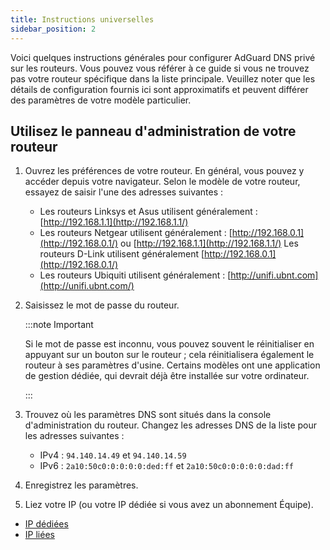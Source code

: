 ```yaml
---
title: Instructions universelles
sidebar_position: 2
---
```


Voici quelques instructions générales pour configurer AdGuard DNS privé sur les routeurs. Vous pouvez vous référer à ce guide si vous ne trouvez pas votre routeur spécifique dans la liste principale. Veuillez noter que les détails de configuration fournis ici sont approximatifs et peuvent différer des paramètres de votre modèle particulier.

## Utilisez le panneau d'administration de votre routeur

1. Ouvrez les préférences de votre routeur. En général, vous pouvez y accéder depuis votre navigateur. Selon le modèle de votre routeur, essayez de saisir l'une des adresses suivantes :
   - Les routeurs Linksys et Asus utilisent généralement : [http://192.168.1.1](http://192.168.1.1/)
   - Les routeurs Netgear utilisent généralement : [http://192.168.0.1](http://192.168.0.1/) ou [http://192.168.1.1](http://192.168.1.1/) Les routeurs D-Link utilisent généralement [http://192.168.0.1](http://192.168.0.1/)
   - Les routeurs Ubiquiti utilisent généralement : [http://unifi.ubnt.com](http://unifi.ubnt.com/)

2. Saisissez le mot de passe du routeur.

   :::note Important

   Si le mot de passe est inconnu, vous pouvez souvent le réinitialiser en appuyant sur un bouton sur le routeur ; cela réinitialisera également le routeur à ses paramètres d'usine. Certains modèles ont une application de gestion dédiée, qui devrait déjà être installée sur votre ordinateur.

   :::

3. Trouvez où les paramètres DNS sont situés dans la console d'administration du routeur. Changez les adresses DNS de la liste pour les adresses suivantes :
   - IPv4 : `94.140.14.49` et `94.140.14.59`
   - IPv6 : `2a10:50c0:0:0:0:0:ded:ff` et `2a10:50c0:0:0:0:0:dad:ff`

4. Enregistrez les paramètres.

5. Liez votre IP (ou votre IP dédiée si vous avez un abonnement Équipe).

- [IP dédiées](/private-dns/connect-devices/other-options/dedicated-ip.md)
- [IP liées](/private-dns/connect-devices/other-options/linked-ip.md)
